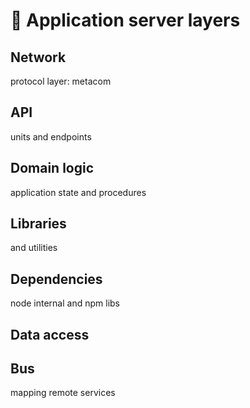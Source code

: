 # 🥞 Application server layers

## Network

protocol layer: metacom

## API

units and endpoints

## Domain logic

application state and procedures

## Libraries

and utilities

## Dependencies

node internal and npm libs

## Data access

## Bus

mapping remote services
